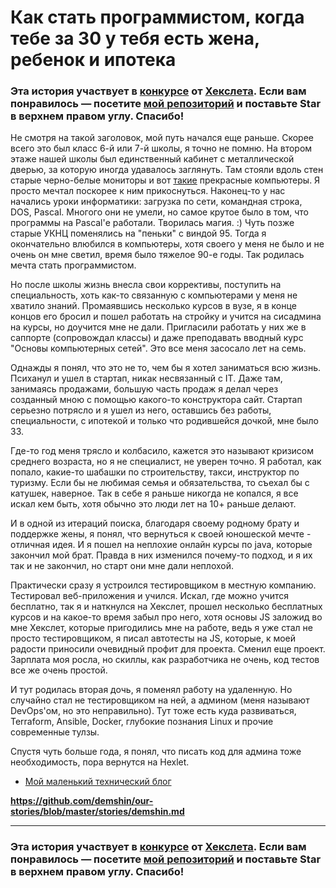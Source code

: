# Как стать программистом, когда тебе за 30 у тебя есть жена, ребенок и ипотека

### Эта история участвует в [конкурсе](http://mystory.hexlet.io/) от [Хекслета](https://ru.hexlet.io/). Если вам понравилось — посетите [мой репозиторий](https://github.com/desmhin/our-stories) и поставьте Star в верхнем правом углу. Спасибо!

Не смотря на такой заголовок, мой путь начался еще раньше. Скорее всего это был класс 6-й или 7-й
школы, я точно не помню. На втором этаже нашей школы был единственный кабинет с металлической дверью,
за которую иногда удавалось заглянуть. Там стояли вдоль стен старые черно-белые мониторы и вот
[такие](https://ru.wikipedia.org/wiki/Электроника_МС_0511) прекрасные компьютеры. Я просто
мечтал поскорее к ним прикоснуться. Наконец-то у нас начались уроки информатики: загрузка по сети,
командная строка, DOS, Pascal. Многого они не умели, но самое крутое было в том, что программы на
Pascal'е работали. Творилась магия. :) Чуть позже старые УКНЦ поменялись на "пеньки" с виндой 95.
Тогда я окончательно влюбился в компьютеры, хотя своего у меня не было и не очень он мне светил,
время было тяжелое 90-е годы. Так родилась мечта стать программистом.

Но после школы жизнь внесла свои коррективы, поступить на специальность, хоть как-то связанную с
компьютерами у меня не хватило знаний. Промаявшись несколько курсов в вузе, я в конце концов его
бросил и пошел работать на стройку и учится на сисадмина на курсы, но доучится мне не дали.
Пригласили работать у них же в саппорте (сопровождал классы) и даже преподавать вводный курс
"Основы компьютерных сетей". Это все меня засосало лет на семь.

Однажды я понял, что это не то, чем бы я хотел заниматься всю жизнь. Психанул и ушел в стартап,
никак несвязанный с IT. Даже там, занимаясь продажами, большую часть продаж я делал через
созданный мною с помощью какого-то конструктора сайт. Стартап серьезно потрясло и я ушел из него,
оставшись без работы, специальности, с ипотекой и только что родившейся дочкой, мне было 33.

Где-то год меня трясло и колбасило, кажется это называют кризисом среднего возраста, но я не
специалист, не уверен точно. Я работал, как попало, какие-то шабашки по строительству, такси,
инструктор по туризму. Если бы не любимая семья и обязательства, то съехал бы с катушек, наверное.
Так в себе я раньше никогда не копался, я все искал кем быть, хотя обычно это люди лет на 10+
раньше делают.

И в одной из итераций поиска, благодаря своему родному брату и поддержке жены, я понял, что вернуться
к своей юношеской мечте - отличная идея. И я пошел на неплохие онлайн курсы по java, которые
закончил мой брат. Правда в них изменился почему-то подход, и я их так и не закончил, но старт они
мне дали неплохой.

Практически сразу я устроился тестировщиком в местную компанию. Тестировал веб-приложения и учился.
Искал, где можно учится бесплатно, так я и наткнулся на Хекслет, прошел несколько бесплатных курсов
и на какое-то время забыл про него, хотя основы JS заложид во мне Хекслет, которые пригодились мне
на работе, ведь я уже стал не просто тестировщиком, я писал автотесты на JS, которые, к моей
радости приносили очевидный профит для проекта. Сменил еще проект. Зарплата моя росла, но скиллы,
как разработчика не очень, код тестов все же очень простой.

И тут родилась вторая дочь, я поменял работу на удаленную. Но случайно стал не тестировщиком на ней,
а админом (меня называют DevOps'ом, но это неправильно). Тут тоже есть куда развиваться, Terraform,
Ansible, Docker, глубокие познания Linux и прочие современные тулзы.

Спустя чуть больше года, я понял, что писать код для админа тоже необходимость, пора вернутся на
Hexlet.

- [Мой маленький технический блог](https://demshin.github.io)

**https://github.com/demshin/our-stories/blob/master/stories/demshin.md**

---

### Эта история участвует в [конкурсе](http://mystory.hexlet.io/) от [Хекслета](https://ru.hexlet.io/). Если вам понравилось — посетите [мой репозиторий](https://github.com/demshin/our-stories) и поставьте Star в верхнем правом углу. Спасибо!
